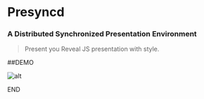 # Presyncd

### A Distributed Synchronized Presentation Environment

> Present you Reveal JS presentation with style.

##DEMO

![alt](https://i.imgur.com/EjKqg8N.gif)

END
